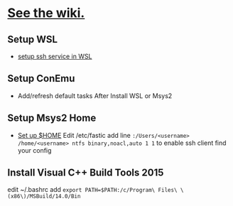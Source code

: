 # [See the wiki.](https://github.com/orlp/dev-on-windows/wiki)

## Setup WSL
* [setup ssh service in WSL](https://gist.github.com/Mithrilwoodrat/6ec637f0b85e7e3cc733ffa7c106677a)

## Setup ConEmu
* Add/refresh default tasks After Install WSL or Msys2

## Setup Msys2 Home
* [Set up $HOME](https://github.com/valtron/llvm-stuff/wiki/Set-up-Windows-dev-environment-with-MSYS2) 
  Edit /etc/fastic add line `:/Users/<username> /home/<username> ntfs binary,noacl,auto 1 1` to enable ssh client find your config
  
## Install  Visual C++ Build Tools 2015
edit ~/.bashrc add `export PATH=$PATH:/c/Program\ Files\ \(x86\)/MSBuild/14.0/Bin`
